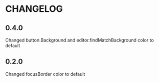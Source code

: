 # CHANGELOG 
## 0.4.0
Changed button.Background and editor.findMatchBackground color to default
## 0.2.0
Changed focusBorder color to default